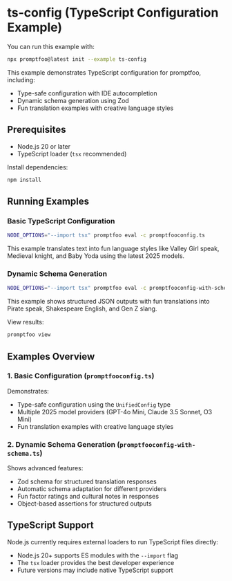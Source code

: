 # ts-config (TypeScript Configuration Example)

You can run this example with:

```bash
npx promptfoo@latest init --example ts-config
```

This example demonstrates TypeScript configuration for promptfoo, including:
- Type-safe configuration with IDE autocompletion
- Dynamic schema generation using Zod
- Fun translation examples with creative language styles

## Prerequisites

- Node.js 20 or later
- TypeScript loader (`tsx` recommended)

Install dependencies:

```bash
npm install
```

## Running Examples

### Basic TypeScript Configuration

```bash
NODE_OPTIONS="--import tsx" promptfoo eval -c promptfooconfig.ts
```

This example translates text into fun language styles like Valley Girl speak, Medieval knight, and Baby Yoda using the latest 2025 models.

### Dynamic Schema Generation

```bash
NODE_OPTIONS="--import tsx" promptfoo eval -c promptfooconfig-with-schema.ts
```

This example shows structured JSON outputs with fun translations into Pirate speak, Shakespeare English, and Gen Z slang.

View results:

```bash
promptfoo view
```

## Examples Overview

### 1. Basic Configuration (`promptfooconfig.ts`)

Demonstrates:
- Type-safe configuration using the `UnifiedConfig` type
- Multiple 2025 model providers (GPT-4o Mini, Claude 3.5 Sonnet, O3 Mini)
- Fun translation examples with creative language styles

### 2. Dynamic Schema Generation (`promptfooconfig-with-schema.ts`)

Shows advanced features:
- Zod schema for structured translation responses
- Automatic schema adaptation for different providers
- Fun factor ratings and cultural notes in responses
- Object-based assertions for structured outputs

## TypeScript Support

Node.js currently requires external loaders to run TypeScript files directly:
- Node.js 20+ supports ES modules with the `--import` flag
- The `tsx` loader provides the best developer experience
- Future versions may include native TypeScript support
